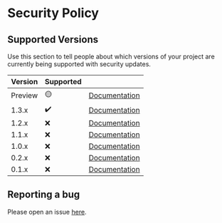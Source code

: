 # Security Policy

## Supported Versions

Use this section to tell people about which versions of your project are
currently being supported with security updates.

| Version | Supported          |                                                   |
| ------- | ------------------ | ------------------------------------------------: |
| Preview | :yellow_circle:    | [Documentation](https://docs.dev-doctor.cf/next/) |
| 1.3.x   | :heavy_check_mark: |      [Documentation](https://docs.dev-doctor.cf/) |
| 1.2.x   | :x:                |  [Documentation](https://docs.dev-doctor.cf/1.2/) |
| 1.1.x   | :x:                |  [Documentation](https://docs.dev-doctor.cf/1.2/) |
| 1.0.x   | :x:                |  [Documentation](https://docs.dev-doctor.cf/1.2/) |
| 0.2.x   | :x:                |  [Documentation](https://docs.dev-doctor.cf/1.2/) |
| 0.1.x   | :x:                |  [Documentation](https://docs.dev-doctor.cf/1.2/) |

## Reporting a bug

Please open an issue [here](https://github.com/LinwoodCloud/dev_doctor/issues/new?assignees=&labels=bug&template=bug_report.md&title=Bug%3A+).

